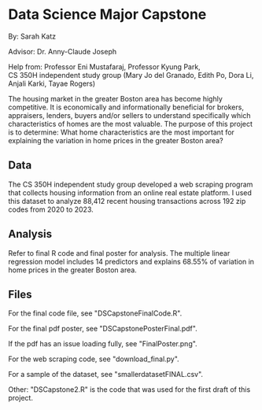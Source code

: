 # Data Science Major Capstone 
By: Sarah Katz      

Advisor: Dr. Anny-Claude Joseph        

Help from: Professor Eni Mustafaraj, Professor Kyung Park,     
  CS 350H independent study group (Mary Jo del Granado, Edith Po, Dora Li, 
  Anjali Karki, Tayae Rogers) 


The housing market in the greater Boston area has become highly competitive. It is economically and informationally beneficial for brokers, appraisers, lenders, buyers and/or sellers to understand specifically which characteristics of homes are the most valuable. The purpose of this project is to determine: What home characteristics are the most important for explaining the variation in home prices in the greater Boston area? 

## Data 
The CS 350H independent study group developed a web scraping program that collects housing information from an online real estate platform. I used this dataset to analyze 88,412 recent housing transactions across 192 zip codes from 2020 to 2023. 

## Analysis 
Refer to final R code and final poster for analysis. The multiple linear regression model includes 14 predictors and explains 68.55% of variation in home prices in the greater Boston area. 

## Files 
For the final code file, see "DSCapstoneFinalCode.R".

For the final pdf poster, see "DSCapstonePosterFinal.pdf". 

If the pdf has an issue loading fully, see "FinalPoster.png". 

For the web scraping code, see "download_final.py". 

For a sample of the dataset, see "smallerdatasetFINAL.csv". 


Other: "DSCapstone2.R" is the code that was used for the first draft of this project. 
